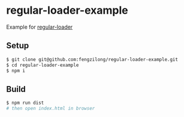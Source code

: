 # regular-loader-example

Example for [regular-loader](https://github.com/regularjs/regular-loader)

## Setup

```bash
$ git clone git@github.com:fengzilong/regular-loader-example.git
$ cd regular-loader-example
$ npm i
```

## Build

```bash
$ npm run dist
# then open index.html in browser
```
